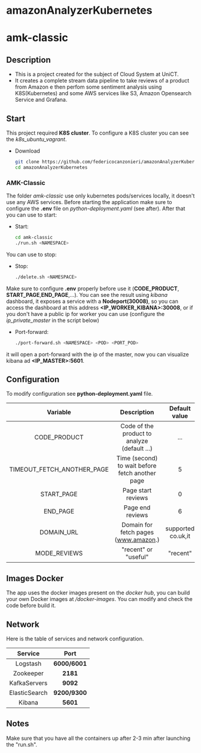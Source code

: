 # amazonAnalyzerKubernetes
# amk-classic


## Description

- This is a project created for the subject of Cloud System  at UniCT.
- It creates a complete stream data pipeline to take reviews of a product from Amazon e then perfom some sentiment analysis using K8S(Kubernetes) and some AWS services like S3, Amazon Opensearch Service and Grafana.



## Start

This project required **K8S cluster**.
To configure a K8S cluster you can see the *k8s_ubuntu_vagrant*.
- Download
  ```bash
  git clone https://github.com/federicocanzonieri/amazonAnalyzerKubernetes.git
  cd amazonAnalyzerKubernetes
  ```
### AMK-Classic
The folder *amk-classic* use only kubernetes pods/services locally, it doesn't use any AWS services. 
Before starting the application make sure to configure the **.env** file on *python-deployment.yaml* (see after).
After that you can use to start:
- Start:
  ```bash
  cd amk-classic
  ./run.sh <NAMESPACE>
  ```
You can use to stop:
- Stop:
  ```bash
  ./delete.sh <NAMESPACE>
  ```
Make sure to configure **.env** properly before use it (**CODE\_PRODUCT**, **START\_PAGE**,**END\_PAGE**,...).
You can see the result using *kibana* dashboard, it exposes a service with a **Nodeport(30008)**, so you can access the dashboard at this address **<IP_WORKER_KIBANA>:30008**, or if you don't have a public ip for worker you can use (configure the *ip_private_master* in the script below)
- Port-forward:
  ```bash
  ./port-forward.sh <NAMESPACE> <POD> <PORT_POD>
  ```
it will open a port-forward with the ip of the master, now you can visualize kibana ad **<IP_MASTER>:5601**.


## Configuration

To modify configuration see **python-deployment.yaml** file.

| Variable| Description |Default value|
| :-: | :-: |:-:|
|CODE_PRODUCT| Code of the product to analyze (default ...) | ... |
|TIMEOUT_FETCH_ANOTHER_PAGE|Time (second) to wait before fetch another page | 5 |
|START_PAGE |Page start reviews |0 |
|END_PAGE|Page end reviews | 6 |
|DOMAIN_URL| Domain for fetch pages (www.amazon.) | supported co.uk,it  |
|MODE_REVIEWS| "recent" or "useful" | "recent"  |


## Images Docker

The app uses the docker images present on the *docker hub*, you can build your own Docker images at */docker-images*. You can modify and check the code before build it.

## Network

Here is the table of services and network configuration.

| Service|Port |
| :-: |:-:|  
|Logstash |**6000/6001**
|Zookeeper|**2181**
|KafkaServers   |**9092**
|ElasticSearch   |**9200/9300**
|Kibana  |**5601**


## Notes
Make sure that you have all the containers up after 2-3 min after launching the "run.sh".
